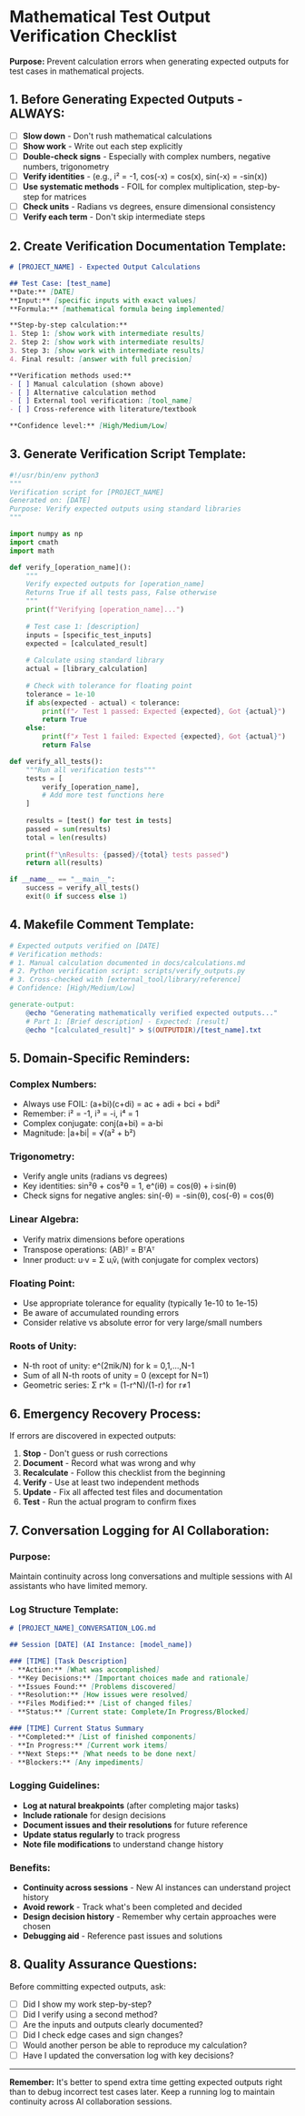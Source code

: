 # Mathematical Test Output Verification Checklist

**Purpose:** Prevent calculation errors when generating expected outputs for test cases in mathematical projects.

## 1. Before Generating Expected Outputs - ALWAYS:

- [ ] **Slow down** - Don't rush mathematical calculations
- [ ] **Show work** - Write out each step explicitly  
- [ ] **Double-check signs** - Especially with complex numbers, negative numbers, trigonometry
- [ ] **Verify identities** - (e.g., i² = -1, cos(-x) = cos(x), sin(-x) = -sin(x))
- [ ] **Use systematic methods** - FOIL for complex multiplication, step-by-step for matrices
- [ ] **Check units** - Radians vs degrees, ensure dimensional consistency
- [ ] **Verify each term** - Don't skip intermediate steps

## 2. Create Verification Documentation Template:

```markdown
# [PROJECT_NAME] - Expected Output Calculations

## Test Case: [test_name]
**Date:** [DATE]
**Input:** [specific inputs with exact values]
**Formula:** [mathematical formula being implemented]

**Step-by-step calculation:**
1. Step 1: [show work with intermediate results]
2. Step 2: [show work with intermediate results]  
3. Step 3: [show work with intermediate results]
4. Final result: [answer with full precision]

**Verification methods used:**
- [ ] Manual calculation (shown above)
- [ ] Alternative calculation method
- [ ] External tool verification: [tool_name]
- [ ] Cross-reference with literature/textbook

**Confidence level:** [High/Medium/Low]
```

## 3. Generate Verification Script Template:

```python
#!/usr/bin/env python3
"""
Verification script for [PROJECT_NAME]
Generated on: [DATE]
Purpose: Verify expected outputs using standard libraries
"""

import numpy as np
import cmath
import math

def verify_[operation_name]():
    """
    Verify expected outputs for [operation_name]
    Returns True if all tests pass, False otherwise
    """
    print(f"Verifying [operation_name]...")
    
    # Test case 1: [description]
    inputs = [specific_test_inputs]
    expected = [calculated_result]
    
    # Calculate using standard library
    actual = [library_calculation]
    
    # Check with tolerance for floating point
    tolerance = 1e-10
    if abs(expected - actual) < tolerance:
        print(f"✓ Test 1 passed: Expected {expected}, Got {actual}")
        return True
    else:
        print(f"✗ Test 1 failed: Expected {expected}, Got {actual}")
        return False

def verify_all_tests():
    """Run all verification tests"""
    tests = [
        verify_[operation_name],
        # Add more test functions here
    ]
    
    results = [test() for test in tests]
    passed = sum(results)
    total = len(results)
    
    print(f"\nResults: {passed}/{total} tests passed")
    return all(results)

if __name__ == "__main__":
    success = verify_all_tests()
    exit(0 if success else 1)
```

## 4. Makefile Comment Template:

```makefile
# Expected outputs verified on [DATE]
# Verification methods:
# 1. Manual calculation documented in docs/calculations.md
# 2. Python verification script: scripts/verify_outputs.py  
# 3. Cross-checked with [external_tool/library/reference]
# Confidence: [High/Medium/Low]

generate-output:
	@echo "Generating mathematically verified expected outputs..."
	# Part 1: [Brief description] - Expected: [result]
	@echo "[calculated_result]" > $(OUTPUTDIR)/[test_name].txt
```

## 5. Domain-Specific Reminders:

### Complex Numbers:
- Always use FOIL: (a+bi)(c+di) = ac + adi + bci + bdi²
- Remember: i² = -1, i³ = -i, i⁴ = 1
- Complex conjugate: conj(a+bi) = a-bi
- Magnitude: |a+bi| = √(a² + b²)

### Trigonometry:
- Verify angle units (radians vs degrees)
- Key identities: sin²θ + cos²θ = 1, e^(iθ) = cos(θ) + i·sin(θ)
- Check signs for negative angles: sin(-θ) = -sin(θ), cos(-θ) = cos(θ)

### Linear Algebra:
- Verify matrix dimensions before operations
- Transpose operations: (AB)ᵀ = BᵀAᵀ
- Inner product: u·v = Σ uᵢv̄ᵢ (with conjugate for complex vectors)

### Floating Point:
- Use appropriate tolerance for equality (typically 1e-10 to 1e-15)
- Be aware of accumulated rounding errors
- Consider relative vs absolute error for very large/small numbers

### Roots of Unity:
- N-th root of unity: e^(2πik/N) for k = 0,1,...,N-1
- Sum of all N-th roots of unity = 0 (except for N=1)
- Geometric series: Σ r^k = (1-r^N)/(1-r) for r≠1

## 6. Emergency Recovery Process:

If errors are discovered in expected outputs:

1. **Stop** - Don't guess or rush corrections
2. **Document** - Record what was wrong and why
3. **Recalculate** - Follow this checklist from the beginning
4. **Verify** - Use at least two independent methods
5. **Update** - Fix all affected test files and documentation
6. **Test** - Run the actual program to confirm fixes

## 7. Conversation Logging for AI Collaboration:

### Purpose:
Maintain continuity across long conversations and multiple sessions with AI assistants who have limited memory.

### Log Structure Template:
```markdown
# [PROJECT_NAME]_CONVERSATION_LOG.md

## Session [DATE] (AI Instance: [model_name])

### [TIME] [Task Description]
- **Action:** [What was accomplished]
- **Key Decisions:** [Important choices made and rationale]
- **Issues Found:** [Problems discovered]
- **Resolution:** [How issues were resolved]
- **Files Modified:** [List of changed files]
- **Status:** [Current state: Complete/In Progress/Blocked]

### [TIME] Current Status Summary
- **Completed:** [List of finished components]
- **In Progress:** [Current work items]
- **Next Steps:** [What needs to be done next]
- **Blockers:** [Any impediments]
```

### Logging Guidelines:
- **Log at natural breakpoints** (after completing major tasks)
- **Include rationale** for design decisions  
- **Document issues and their resolutions** for future reference
- **Update status regularly** to track progress
- **Note file modifications** to understand change history

### Benefits:
- **Continuity across sessions** - New AI instances can understand project history
- **Avoid rework** - Track what's been completed and decided
- **Design decision history** - Remember why certain approaches were chosen
- **Debugging aid** - Reference past issues and solutions

## 8. Quality Assurance Questions:

Before committing expected outputs, ask:
- [ ] Did I show my work step-by-step?
- [ ] Did I verify using a second method?
- [ ] Are the inputs and outputs clearly documented?
- [ ] Did I check edge cases and sign changes?
- [ ] Would another person be able to reproduce my calculation?
- [ ] Have I updated the conversation log with key decisions?

---

**Remember:** It's better to spend extra time getting expected outputs right than to debug incorrect test cases later. Keep a running log to maintain continuity across AI collaboration sessions.
